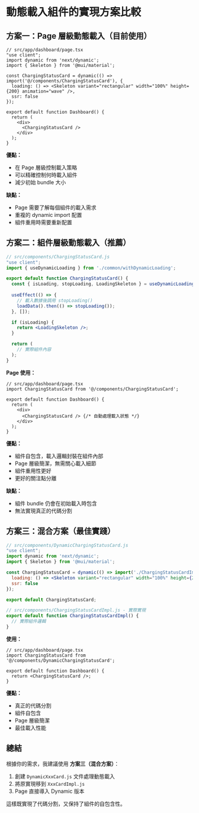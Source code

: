 # 動態載入組件的實現方案比較

## 方案一：Page 層級動態載入（目前使用）

```tsx
// src/app/dashboard/page.tsx
"use client";
import dynamic from 'next/dynamic';
import { Skeleton } from '@mui/material';

const ChargingStatusCard = dynamic(() => import('@/components/ChargingStatusCard'), {
  loading: () => <Skeleton variant="rectangular" width="100%" height={200} animation="wave" />,
  ssr: false
});

export default function Dashboard() {
  return (
    <div>
      <ChargingStatusCard />
    </div>
  );
}
```

**優點：**
- 在 Page 層級控制載入策略
- 可以精確控制何時載入組件
- 減少初始 bundle 大小

**缺點：**
- Page 需要了解每個組件的載入需求
- 重複的 dynamic import 配置
- 組件重用時需要重新配置

## 方案二：組件層級動態載入（推薦）

```jsx
// src/components/ChargingStatusCard.js
"use client";
import { useDynamicLoading } from './common/withDynamicLoading';

export default function ChargingStatusCard() {
  const { isLoading, stopLoading, LoadingSkeleton } = useDynamicLoading({ height: 200 });
  
  useEffect(() => {
    // 載入數據後調用 stopLoading()
    loadData().then(() => stopLoading());
  }, []);

  if (isLoading) {
    return <LoadingSkeleton />;
  }

  return (
    // 實際組件內容
  );
}
```

**Page 使用：**
```tsx
// src/app/dashboard/page.tsx
import ChargingStatusCard from '@/components/ChargingStatusCard';

export default function Dashboard() {
  return (
    <div>
      <ChargingStatusCard /> {/* 自動處理載入狀態 */}
    </div>
  );
}
```

**優點：**
- 組件自包含，載入邏輯封裝在組件內部
- Page 層級簡潔，無需關心載入細節
- 組件重用性更好
- 更好的關注點分離

**缺點：**
- 組件 bundle 仍會在初始載入時包含
- 無法實現真正的代碼分割

## 方案三：混合方案（最佳實踐）

```jsx
// src/components/DynamicChargingStatusCard.js
"use client";
import dynamic from 'next/dynamic';
import { Skeleton } from '@mui/material';

const ChargingStatusCard = dynamic(() => import('./ChargingStatusCardImpl'), {
  loading: () => <Skeleton variant="rectangular" width="100%" height={200} animation="wave" />,
  ssr: false
});

export default ChargingStatusCard;
```

```jsx
// src/components/ChargingStatusCardImpl.js - 實際實現
export default function ChargingStatusCardImpl() {
  // 實際組件邏輯
}
```

**使用：**
```tsx
// src/app/dashboard/page.tsx
import ChargingStatusCard from '@/components/DynamicChargingStatusCard';

export default function Dashboard() {
  return <ChargingStatusCard />;
}
```

**優點：**
- 真正的代碼分割
- 組件自包含
- Page 層級簡潔
- 最佳載入性能

## 總結

根據你的需求，我建議使用 **方案三（混合方案）**：
1. 創建 `DynamicXxxCard.js` 文件處理動態載入
2. 將原實現移到 `XxxCardImpl.js`
3. Page 直接導入 Dynamic 版本

這樣既實現了代碼分割，又保持了組件的自包含性。
